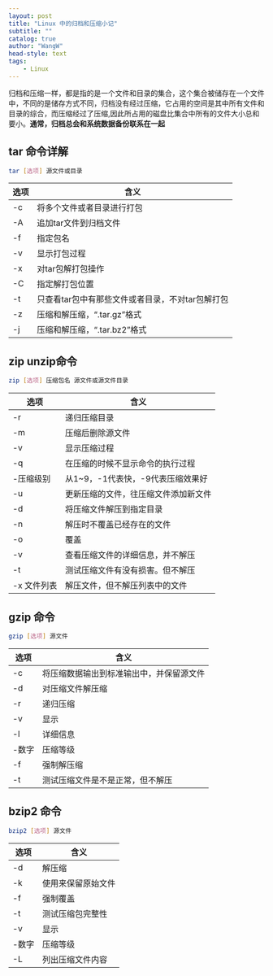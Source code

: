 ```yaml
---
layout: post
title: "Linux 中的归档和压缩小记"
subtitle: ""
catalog: true
author: "WangW"
head-style: text
tags:
    - Linux
---
```


归档和压缩一样，都是指的是一个文件和目录的集合，这个集合被储存在一个文件中，不同的是储存方式不同，归档没有经过压缩，它占用的空间是其中所有文件和目录的综合，而压缩经过了压缩,因此所占用的磁盘比集合中所有的文件大小总和要小。**通常，归档总会和系统数据备份联系在一起**

<!--break-->

## tar 命令详解
```bash
tar [选项] 源文件或目录
```

|选项|含义|
|-|-|
|-c|将多个文件或者目录进行打包|
|-A|追加tar文件到归档文件|
|-f|指定包名|
|-v|显示打包过程|
|-x|对tar包解打包操作|
|-C|指定解打包位置|
|-t|只查看tar包中有那些文件或者目录，不对tar包解打包|
|-z|压缩和解压缩，“.tar.gz”格式|
|-j|压缩和解压缩，“.tar.bz2”格式|


## zip unzip命令
```bash
zip [选项] 压缩包名 源文件或源文件目录
```

|选项|含义|
|-|-|
|-r|递归压缩目录|
|-m|压缩后删除源文件|
|-v|显示压缩过程|
|-q|在压缩的时候不显示命令的执行过程|
|-压缩级别|从1~9，-1代表快，-9代表压缩效果好|
|-u|更新压缩的文件，往压缩文件添加新文件|
|-d|将压缩文件解压到指定目录|
|-n|解压时不覆盖已经存在的文件|
|-o|覆盖|
|-v|查看压缩文件的详细信息，并不解压|
|-t|测试压缩文件有没有损害。但不解压|
|-x 文件列表|解压文件，但不解压列表中的文件|

## gzip 命令
```bash
gzip [选项] 源文件
```

|选项|含义|
|-|-|
|-c|将压缩数据输出到标准输出中，并保留源文件|
|-d|对压缩文件解压缩|
|-r|递归压缩|
|-v|显示|
|-l|详细信息|
|-数字|压缩等级|
|-f|强制解压缩|
|-t|测试压缩文件是不是正常，但不解压|

## bzip2 命令
```bash
bzip2 [选项] 源文件
```

|选项|含义|
|-|-|
|-d|解压缩|
|-k|使用来保留原始文件|
|-f|强制覆盖|
|-t|测试压缩包完整性|
|-v|显示|
|-数字|压缩等级|
|-L|列出压缩文件内容|



